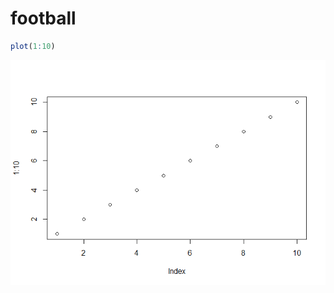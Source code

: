 # football


```r
plot(1:10)
```

![](2016-08-16-football_files/figure-html/unnamed-chunk-1-1.png)<!-- -->

